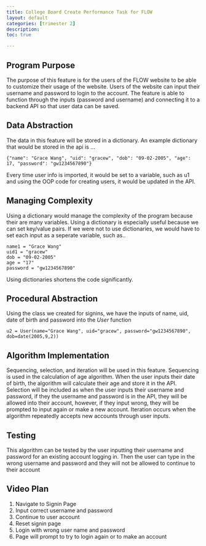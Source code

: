 ```yaml
---
title: College Board Create Performance Task for FLOW
layout: default
categories: [trimester 2]
description: 
toc: true

---
```


## Program Purpose

The purpose of this feature is for the users of the FLOW website to be able to customize their usage of the website. Users of the website can input their username and password to login to the account. The feature is able to function through the inputs (password and username) and connecting it to a backend API so that user data can be saved. 

## Data Abstraction 

The data in this feature will be stored in a dictionary.
An example dictionary that would be stored in the api is ...

`{"name": "Grace Wang", "uid": "gracew", "dob": "09-02-2005", "age": 17, "password": "gw1234567890"}`

Every time user info is imported, it would be set to a variable, such as u1 and using the OOP code for creating users, it would be updated in the API.


## Managing Complexity

Using a dictionary would manage the complexity of the program because their are many variables. Using a dictionary is especially useful because we can set key/value pairs. If we were not to use dictionaries, we would have to set each input as a seperate variable, such as..

```
name1 = "Grace Wang"
uid1 = "gracew"
dob = "09-02-2005"
age = "17"
password = "gw1234567890"
```

Using dictionaries shortens the code significantly.

## Procedural Abstraction

Using the class we created for signins, we have the inputs of name, uid, date of birth and password into the *User* function

`u2 = User(name="Grace Wang", uid="gracew", password="gw1234567890", dob=date(2005,9,2))`



## Algorithm Implementation

Sequencing, selection, and iteration will be used in this feature. Sequencing is used in the calculation of age algorithm. When the user inputs their date of birth, the algorithm will calculate their age and store it in the API. Selection will be included as when the user inputs their username and password, if they the username and password is in the API, they will be allowed into their account, however, if they input wrong, they will be prompted to input again or make a new account. Iteration occurs when the algorithm repeatedly accepts new accounts through user inputs.

## Testing

This algorithm can be tested by the user inputting their username and password for an existing account logging in. Then the user can type in the wrong username and password and they will not be allowed to continue to their account


## Video Plan

1. Navigate to Signin Page
2. Input correct username and password
3. Continue to user account
4. Reset signin page
5. Login with wrong user name and password
6. Page will prompt to try to login again or to make an account